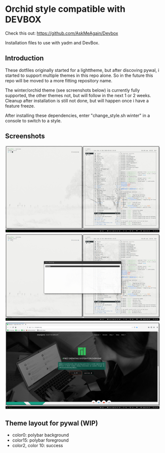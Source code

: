 # Orchid style compatible with DEVBOX

Check this out: https://github.com/AskMeAgain/Devbox

Installation files to use with yadm and DevBox. 

## Introduction

These dotfiles originally started for a lighttheme, but after discoving pywal, i started to support multiple themes in this repo alone. So in the future this repo will be moved to a more fitting repository name.

The winter/orchid theme (see screenshots below) is currently fully supported, the other themes not, but will follow in the next 1 or 2 weeks. Cleanup after installation is still not done, but will happen once i have a feature freeze.

After installing these dependencies, enter "change_style.sh winter" in a console to switch to a style.

## Screenshots

![Screenshot1](/screenshots/screenshot1.png)
![Screenshot2](/screenshots/screenshot2.png)
![Screenshot3](/screenshots/screenshot3.png)

## Theme layout for pywal (WIP)

* color0: polybar background
* color15: polybar foreground
* color2, color 10: success
